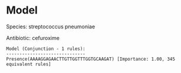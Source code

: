 
# Model

Species: streptococcus pneumoniae

Antibiotic: cefuroxime

```
Model (Conjunction - 1 rules):
------------------------------
Presence(AAAAGGAGAACTTGTTGGTTTGGTGCAAGAT) [Importance: 1.00, 345 equivalent rules]

```

